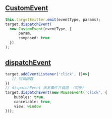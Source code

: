 ## [CustomEvent](https://developer.mozilla.org/zh-CN/docs/Web/API/CustomEvent)

```typescript
this.targetEmitter.emit(eventType, params);
target.dispatchEvent(
  new CustomEvent(eventType, {
      param,
      composed: true
  })
);
```

## [dispatchEvent](https://developer.mozilla.org/zh-CN/docs/Web/API/EventTarget/dispatchEvent)


```typescript
target.addEventListener('click', ()=>{
   // 回调函数
})
// dispatchEvent 派发事件并调用 （同步）
target.dispatchEvent(new MouseEvent('click', {
    bubbles: true,
    cancelable: true,
    view: window
}));
```
